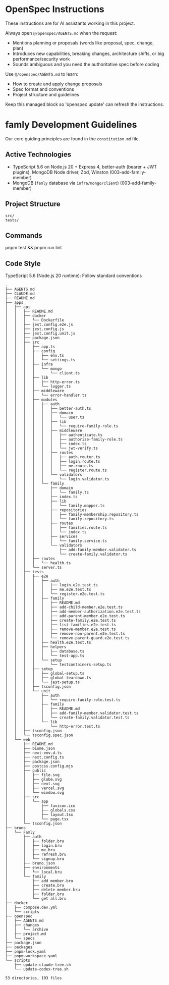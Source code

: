 <!-- OPENSPEC:START -->
# OpenSpec Instructions

These instructions are for AI assistants working in this project.

Always open `@/openspec/AGENTS.md` when the request:
- Mentions planning or proposals (words like proposal, spec, change, plan)
- Introduces new capabilities, breaking changes, architecture shifts, or big performance/security work
- Sounds ambiguous and you need the authoritative spec before coding

Use `@/openspec/AGENTS.md` to learn:
- How to create and apply change proposals
- Spec format and conventions
- Project structure and guidelines

Keep this managed block so 'openspec update' can refresh the instructions.

<!-- OPENSPEC:END -->

# famly Development Guidelines
Our core guiding principles are found in the `constitution.md` file.


## Active Technologies
- TypeScript 5.6 on Node.js 20 + Express 4, better-auth (bearer + JWT plugins), MongoDB Node driver, Zod, Winston (003-add-family-member)
- MongoDB (`famly` database via `infra/mongo/client`) (003-add-family-member)

## Project Structure
```
src/
tests/
```

## Commands
pnpm test && pnpm run lint

## Code Style
TypeScript 5.6 (Node.js 20 runtime): Follow standard conventions

<!-- MANUAL ADDITIONS START -->
```
.
├── AGENTS.md
├── CLAUDE.md
├── README.md
├── apps
│   ├── api
│   │   ├── README.md
│   │   ├── docker
│   │   │   └── Dockerfile
│   │   ├── jest.config.e2e.js
│   │   ├── jest.config.js
│   │   ├── jest.config.unit.js
│   │   ├── package.json
│   │   ├── src
│   │   │   ├── app.ts
│   │   │   ├── config
│   │   │   │   ├── env.ts
│   │   │   │   └── settings.ts
│   │   │   ├── infra
│   │   │   │   └── mongo
│   │   │   │       └── client.ts
│   │   │   ├── lib
│   │   │   │   ├── http-error.ts
│   │   │   │   └── logger.ts
│   │   │   ├── middleware
│   │   │   │   └── error-handler.ts
│   │   │   ├── modules
│   │   │   │   ├── auth
│   │   │   │   │   ├── better-auth.ts
│   │   │   │   │   ├── domain
│   │   │   │   │   │   └── user.ts
│   │   │   │   │   ├── lib
│   │   │   │   │   │   └── require-family-role.ts
│   │   │   │   │   ├── middleware
│   │   │   │   │   │   ├── authenticate.ts
│   │   │   │   │   │   ├── authorize-family-role.ts
│   │   │   │   │   │   ├── index.ts
│   │   │   │   │   │   └── jwt-verify.ts
│   │   │   │   │   ├── routes
│   │   │   │   │   │   ├── auth.router.ts
│   │   │   │   │   │   ├── login.route.ts
│   │   │   │   │   │   ├── me.route.ts
│   │   │   │   │   │   └── register.route.ts
│   │   │   │   │   └── validators
│   │   │   │   │       └── login.validator.ts
│   │   │   │   └── family
│   │   │   │       ├── domain
│   │   │   │       │   └── family.ts
│   │   │   │       ├── index.ts
│   │   │   │       ├── lib
│   │   │   │       │   └── family.mapper.ts
│   │   │   │       ├── repositories
│   │   │   │       │   ├── family-membership.repository.ts
│   │   │   │       │   └── family.repository.ts
│   │   │   │       ├── routes
│   │   │   │       │   ├── families.route.ts
│   │   │   │       │   └── index.ts
│   │   │   │       ├── services
│   │   │   │       │   └── family.service.ts
│   │   │   │       └── validators
│   │   │   │           ├── add-family-member.validator.ts
│   │   │   │           └── create-family.validator.ts
│   │   │   ├── routes
│   │   │   │   └── health.ts
│   │   │   └── server.ts
│   │   ├── tests
│   │   │   ├── e2e
│   │   │   │   ├── auth
│   │   │   │   │   ├── login.e2e.test.ts
│   │   │   │   │   ├── me.e2e.test.ts
│   │   │   │   │   └── register.e2e.test.ts
│   │   │   │   ├── family
│   │   │   │   │   ├── README.md
│   │   │   │   │   ├── add-child-member.e2e.test.ts
│   │   │   │   │   ├── add-member-authorization.e2e.test.ts
│   │   │   │   │   ├── add-parent-member.e2e.test.ts
│   │   │   │   │   ├── create-family.e2e.test.ts
│   │   │   │   │   ├── list-families.e2e.test.ts
│   │   │   │   │   ├── remove-member.e2e.test.ts
│   │   │   │   │   ├── remove-non-parent.e2e.test.ts
│   │   │   │   │   └── remove-parent-guard.e2e.test.ts
│   │   │   │   ├── health.e2e.test.ts
│   │   │   │   ├── helpers
│   │   │   │   │   ├── database.ts
│   │   │   │   │   └── test-app.ts
│   │   │   │   └── setup
│   │   │   │       └── testcontainers-setup.ts
│   │   │   ├── setup
│   │   │   │   ├── global-setup.ts
│   │   │   │   ├── global-teardown.ts
│   │   │   │   └── jest-setup.ts
│   │   │   ├── tsconfig.json
│   │   │   └── unit
│   │   │       ├── auth
│   │   │       │   └── require-family-role.test.ts
│   │   │       ├── family
│   │   │       │   ├── README.md
│   │   │       │   ├── add-family-member.validator.test.ts
│   │   │       │   └── create-family.validator.test.ts
│   │   │       └── lib
│   │   │           └── http-error.test.ts
│   │   ├── tsconfig.json
│   │   └── tsconfig.spec.json
│   └── web
│       ├── README.md
│       ├── biome.json
│       ├── next-env.d.ts
│       ├── next.config.ts
│       ├── package.json
│       ├── postcss.config.mjs
│       ├── public
│       │   ├── file.svg
│       │   ├── globe.svg
│       │   ├── next.svg
│       │   ├── vercel.svg
│       │   └── window.svg
│       ├── src
│       │   └── app
│       │       ├── favicon.ico
│       │       ├── globals.css
│       │       ├── layout.tsx
│       │       └── page.tsx
│       └── tsconfig.json
├── bruno
│   └── Famly
│       ├── auth
│       │   ├── folder.bru
│       │   ├── login.bru
│       │   ├── me.bru
│       │   ├── refresh.bru
│       │   └── signup.bru
│       ├── bruno.json
│       ├── environments
│       │   └── local.bru
│       └── family
│           ├── add member.bru
│           ├── create.bru
│           ├── delete member.bru
│           ├── folder.bru
│           └── get all.bru
├── docker
│   ├── compose.dev.yml
│   └── scripts
├── openspec
│   ├── AGENTS.md
│   ├── changes
│   │   └── archive
│   ├── project.md
│   └── specs
├── package.json
├── packages
├── pnpm-lock.yaml
├── pnpm-workspace.yaml
└── scripts
    ├── update-claude-tree.sh
    └── update-codex-tree.sh

53 directories, 103 files
```
